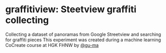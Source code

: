 # graffitiview: Steetview graffiti collecting
Collecting a dataset of panoramas from Google Streetview and searching for graffiti pieces
This experiment was created during a machine learning CoCreate course at HGK FHNW by [@gu-ma](https://github.com/gu-ma)
